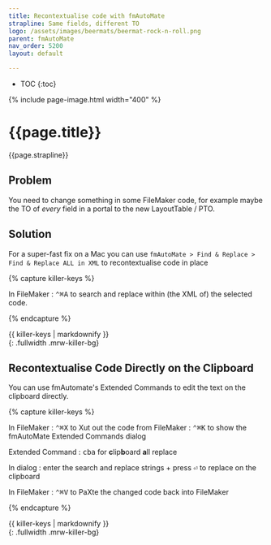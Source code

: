 ```yaml
---
title: Recontextualise code with fmAutoMate
strapline: Same fields, different TO
logo: /assets/images/beermats/beermat-rock-n-roll.png
parent: fmAutoMate
nav_order: 5200
layout: default

---
```

- TOC
{:toc}

{% include page-image.html width="400" %}

# {{page.title}}

{{page.strapline}}

## Problem

You need to change something in some FileMaker code, for example maybe the TO of *every* field in a portal to the new LayoutTable / PTO.


## Solution

For a super-fast fix on a Mac you can use `fmAutoMate > Find & Replace > Find & Replace ALL in XML` to recontextualise code in place

{% capture killer-keys %}

In FileMaker
: <kbd>⌃⌘A</kbd> to search and replace within (the XML of) the selected code.

{% endcapture %}<section>{{ killer-keys | markdownify }}</section>{: .fullwidth .mrw-killer-bg}

## Recontextualise Code Directly on the Clipboard

You can use fmAutomate's Extended Commands to edit the text on the clipboard directly.

{% capture killer-keys %}

In FileMaker
: <kbd>⌃⌘X</kbd> to Xut out the code from FileMaker
: <kbd>⌃⌘K</kbd> to show the fmAutoMate Extended Commands dialog

Extended Command
: <kbd>cba</kbd> for **c**lip**b**oard **a**ll replace

In dialog
: enter the search and replace strings + press <kbd>⏎</kbd> to replace on the clipboard

In FileMaker
: <kbd>⌃⌘V</kbd> to PaXte the changed code back into FileMaker

{% endcapture %}<section>{{ killer-keys | markdownify }}</section>{: .fullwidth .mrw-killer-bg}


